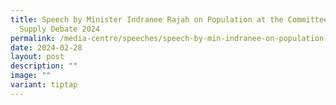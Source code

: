 ```yaml
---
title: Speech by Minister Indranee Rajah on Population at the Committee of
  Supply Debate 2024
permalink: /media-centre/speeches/speech-by-min-indranee-on-population-at-cos-2024/
date: 2024-02-28
layout: post
description: ""
image: ""
variant: tiptap
---
```

